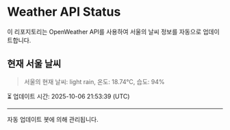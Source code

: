 
# Weather API Status

이 리포지토리는 OpenWeather API를 사용하여 서울의 날씨 정보를 자동으로 업데이트합니다.

## 현재 서울 날씨
> 서울의 현재 날씨: light rain, 온도: 18.74°C, 습도: 94%

⏳ 업데이트 시간: 2025-10-06 21:53:39 (UTC)

---
자동 업데이트 봇에 의해 관리됩니다.
